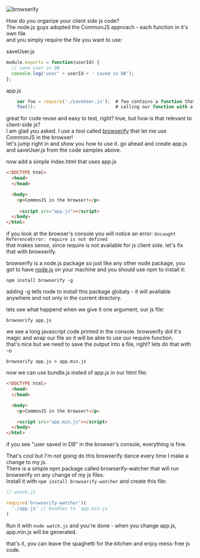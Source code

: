 ![browserify](http://substack.net/doc/hujs/07_browserify.png)

How do you organize your client side js code?  
The node.js guys adopted the CommonJS approach - each function in it's own file  
and you simply require the file you want to use:

saveUser.js

```js
module.exports = function(userId) {
  // save user in DB
  console.log('user' + userId + ' saved in DB');
};
```
   
app.js

```js
    var foo = require('./saveUser.js');  # foo contains a function that can save our user
    foo(1);                              # calling our function with a user id
```

great for code reuse and easy to test, right? true, but how is that relevant to client-side js?  
I am glad you asked. I use a tool called [browserify](https://github.com/substack/node-browserify) that let me use CommonJS in the browser!  
let's jump right in and show you how to use it.
go ahead and create app.js and saveUser.js from the code samples above.  

now add a simple index.html that uses app.js

```html
<!DOCTYPE html>
  <head>
  </head>

  <body>
    <p>CommonJS in the browser!</p>
   
     <script src="app.js"></script>
  </body>
</html>
```

if you look at the browser's console you will notice an error: `Uncaught ReferenceError: require is not defined`   
that makes sense, since require is not available for js client side. let's fix that with browserify.

browserify is a node.js package so just like any other node package, you got to have [node.js](http://nodejs.org) on your machine and you should use npm to install it:

    npm install browserify -g

adding -g tells node to install this package globaly - it will available anywhere and not only in the current directory.

lets see what happend when we give it one argument, our js file:

    browserify app.js

we see a long javascript code printed in the console. browserify did it's magic and wrap our file so it will be able to use our require function.  
that's nice but we need to save the output into a file, right? lets do that with -o

    browserify app.js > app.min.js

now we can use bundle.js insted of app.js in our html file:

```html
<!DOCTYPE html>
  <head>
  </head>

  <body>
    <p>CommonJS in the browser!</p>

    <script src="app.min.js"></script>
  </body>
</html>
```

if you see "user saved in DB" in the browser's console, everything is fine.

That's cool but I'm not going do this browserify dance every time I make a change to my js.  
There is a simple npm package called browserify-watcher that will run browserify on any change of my js files.  
Install it with `npm install browserify-watcher` and create this file:

```js
// watch.js

require('browserify-watcher')(
  './app.js' // bundles to `app.min.js`
)
```

Run it with `node watch.js` and you're done - when you change app.js, app.min.js will be generated.

that's it, you can leave the spaghetti for the kitchen and enjoy mess-free js code.

